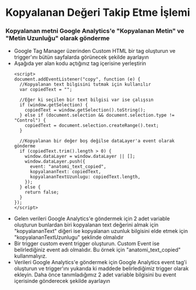 <h1>Kopyalanan Değeri Takip Etme İşlemi</h1>

<h3>Kopyalanan metni Google Analytics'e "Kopyalanan Metin" ve "Metin Uzunluğu" olarak gönderme</h3>

<ul>
<li> Google Tag Manager üzerinden Custom HTML bir tag oluşturun ve trigger'ını bütün sayfalarda görünecek şekilde ayarlayın</li>
<li> Aşağıda yer alan kodu açtığınız tag içerisine yerleştirin 

    <script>
    document.addEventListener("copy", function (e) {
	  //Kopyalanan text bilgisini tutmak için kullanılır
	  var copiedText = "";

	  //Eğer ki seçilen bir text bilgisi var ise çalışsın
	  if (window.getSelection) {
	    copiedText = window.getSelection().toString();
	  } else if (document.selection && document.selection.type != "Control") {
	    copiedText = document.selection.createRange().text;
	  }

	  //Kopyalanan bir değer boş değilse dataLayer'a event olarak gönderme
	  if (copiedText.trim().length > 0) {
	    window.dataLayer = window.dataLayer || [];
	    window.dataLayer.push({
	      event: "anatomi_text_copied",
	      kopyalananText: copiedText,
	      kopyalananTextUzunlugu: copiedText.length,
	    });
	  } else {
	    return false;
	  }
	});
    </script>
</li>
<li> Gelen verileri Google Analytics'e göndermek için 2 adet variable oluşturun bunlardan biri kopyalanan text değerini almak için "kopyalananText" diğeri ise kopyalanan uzunluk bilgisini elde etmek için "kopyalananTextUzunlugu" şeklinde olmalıdır</li>
<li>Bir trigger custom event trigger oluşturun. Custom Event ise belirlediğiniz event adı olmalıdır. Bu örnek için "anatomi_text_copied" kullanmalıyız.</li>
<li>Verileri Google Analytics'e göndermek için Google Analytics event tag'i oluşturun ve trigger'ını yukarıda ki maddede belirlediğimiz trigger olarak ekleyin. Daha önce tanımladığımız 2 adet variable bilgisini bu event içerisinde gönderecek şekilde ayarlayın</li>
</ul>